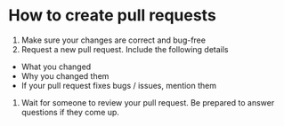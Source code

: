 # How to create pull requests

1. Make sure your changes are correct and bug-free
1. Request a new pull request. Include the following details
  - What you changed
  - Why you changed them
  - If your pull request fixes bugs / issues, mention them
1. Wait for someone to review your pull request. Be prepared to answer questions if they come up.
